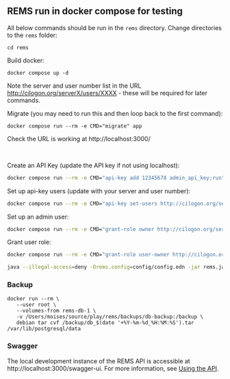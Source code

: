 ## REMS run in docker compose for testing

All below commands should be run in the `rems` directory. Change directories to the `rems` folder:
```
cd rems
```

Build docker:
```
docker compose up -d
```
Note the server and user number list in the URL http://cilogon.org/serverX/users/XXXX - these will be required for later commands.

Migrate (you may need to run this and then loop back to the first command):
```
docker compose run --rm -e CMD="migrate" app
```

Check the URL is working at http://localhost:3000/

<br>

Create an API Key (update the API key if not using localhost):
```bash
docker compose run --rm -e CMD="api-key add 12345678 admin_api_key;run" app
```
Set up api-key users (update with your server and user number):
```bash
docker compose run --rm -e CMD="api-key set-users http://cilogon.org/serverE/users/4497;run" app
```

Set up an admin user:
```bash
docker compose run --rm -e CMD="grant-role owner http://cilogon.org/serverE/users/4497;run" app
```

Grant user role:
```bash
docker compose run --rm -e CMD="grant-role user-owner http://cilogon.org/serverE/users/4497;run" app
```

```bash
java --illegal-access=deny -Drems.config=config/config.edn -jar rems.jar grant-role owner http://cilogon.org/serverE/users/4497
```

### Backup


```
docker run --rm \
   --user root \
   --volumes-from rems-db-1 \
   -v /Users/moises/source/play/rems/backups/db-backup:/backup \
   debian tar cvf /backup/db_$(date '+%Y-%m-%d_%H:%M:%S').tar /var/lib/postgresql/data
```

### Swagger

The local development instance of the REMS API is accessible at http://localhost:3000/swagger-ui. For more information, see [Using the API](https://github.com/CSCfi/rems/blob/master/docs/using-the-api.md).
